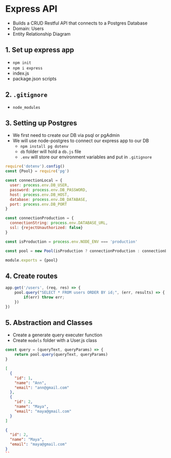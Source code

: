 # Express API
- Builds a CRUD Restful API that connects to a Postgres Database
- Domain: Users
- Entity Relationship Diagram

## 1. Set up express app
- `npm init`
- `npm i express`
- index.js
- package.json scripts

## 2. `.gitignore`
- `node_modules`

## 3. Setting up Postgres
- We first need to create our DB via psql or pgAdmin
- We will use node-postgres to connect our express app to our DB
    - `npm install pg dotenv`
    - `db` folder will hold a `db.js` file
    - `.env` will store our environment variables and put in `.gitignore`

```js
require('dotenv').config() 
const {Pool} = require('pg')

const connectionLocal = {
  user: process.env.DB_USER,
  password: process.env.DB_PASSWORD,
  host: process.env.DB_HOST,
  database: process.env.DB_DATABASE,
  port: process.env.DB_PORT
}

const connectionProduction = {
  connectionString: process.env.DATABASE_URL, 
  ssl: {rejectUnauthorized: false}
}

const isProduction = process.env.NODE_ENV === 'production'

const pool = new Pool(isProduction ? connectionProduction : connectionLocal)

module.exports = {pool}
```

## 4. Create routes

```js
app.get('/users', (req, res) => {
    pool.query("SELECT * FROM users ORDER BY id;", (err, results) => {
        if(err) throw err;
    })
})
```

## 5. Abstraction and Classes
* Create a generate query executer function
* Create `models` folder with a User.js class

```js
const query = (queryText, queryParams) => {
    return pool.query(queryText, queryParams)
}
```








```json
[
  {
    "id": 1,
    "name": "Ann",
    "email": "ann@gmail.com"
  },
  {
    "id": 2,
    "name": "Maya",
    "email": "maya@gmail.com"  
  }
]
```

```json
{
  "id": 2,
  "name": "Maya",
  "email": "maya@gmail.com"  
}
``